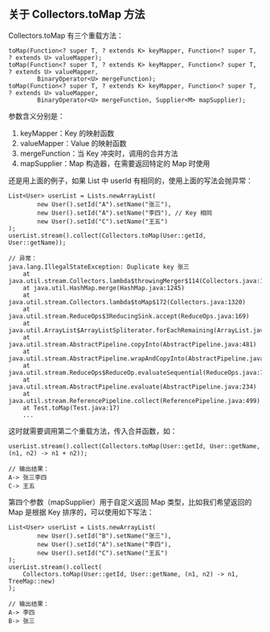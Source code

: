 ## 关于 Collectors.toMap 方法

Collectors.toMap 有三个重载方法：

```
toMap(Function<? super T, ? extends K> keyMapper, Function<? super T, ? extends U> valueMapper);
toMap(Function<? super T, ? extends K> keyMapper, Function<? super T, ? extends U> valueMapper,
        BinaryOperator<U> mergeFunction);
toMap(Function<? super T, ? extends K> keyMapper, Function<? super T, ? extends U> valueMapper,
        BinaryOperator<U> mergeFunction, Supplier<M> mapSupplier);
```

参数含义分别是：

1. keyMapper：Key 的映射函数
2. valueMapper：Value 的映射函数
3. mergeFunction：当 Key 冲突时，调用的合并方法
4. mapSupplier：Map 构造器，在需要返回特定的 Map 时使用

还是用上面的例子，如果 List 中 userId 有相同的，使用上面的写法会抛异常：

```
List<User> userList = Lists.newArrayList(
        new User().setId("A").setName("张三"),
        new User().setId("A").setName("李四"), // Key 相同 
        new User().setId("C").setName("王五")
);
userList.stream().collect(Collectors.toMap(User::getId, User::getName));

// 异常：
java.lang.IllegalStateException: Duplicate key 张三 
    at java.util.stream.Collectors.lambda$throwingMerger$114(Collectors.java:133)
    at java.util.HashMap.merge(HashMap.java:1245)
    at java.util.stream.Collectors.lambda$toMap$172(Collectors.java:1320)
    at java.util.stream.ReduceOps$3ReducingSink.accept(ReduceOps.java:169)
    at java.util.ArrayList$ArrayListSpliterator.forEachRemaining(ArrayList.java:1374)
    at java.util.stream.AbstractPipeline.copyInto(AbstractPipeline.java:481)
    at java.util.stream.AbstractPipeline.wrapAndCopyInto(AbstractPipeline.java:471)
    at java.util.stream.ReduceOps$ReduceOp.evaluateSequential(ReduceOps.java:708)
    at java.util.stream.AbstractPipeline.evaluate(AbstractPipeline.java:234)
    at java.util.stream.ReferencePipeline.collect(ReferencePipeline.java:499)
    at Test.toMap(Test.java:17)
    ...
```

这时就需要调用第二个重载方法，传入合并函数，如：

```
userList.stream().collect(Collectors.toMap(User::getId, User::getName, (n1, n2) -> n1 + n2));

// 输出结果：
A-> 张三李四 
C-> 王五 
```

第四个参数（mapSupplier）用于自定义返回 Map 类型，比如我们希望返回的 Map 是根据 Key 排序的，可以使用如下写法：

```
List<User> userList = Lists.newArrayList(
        new User().setId("B").setName("张三"),
        new User().setId("A").setName("李四"),
        new User().setId("C").setName("王五")
);
userList.stream().collect(
    Collectors.toMap(User::getId, User::getName, (n1, n2) -> n1, TreeMap::new)
);

// 输出结果：
A-> 李四 
B-> 张三 
```
